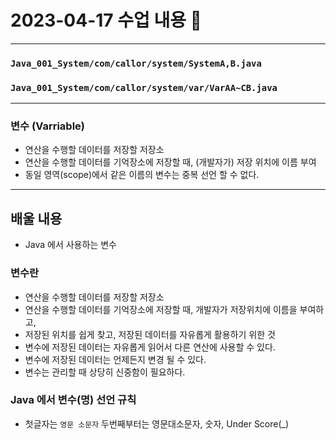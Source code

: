 # 2023-04-17 수업 내용 :rabbit:   

***
### `Java_001_System/com/callor/system/SystemA,B.java`      
### `Java_001_System/com/callor/system/var/VarAA~CB.java`   

***
### 변수 (Varriable)
- 연산을 수행할 데이터를 저장할 저장소
- 연산을 수행할 데이터를 기억장소에 저장할 때, (개발자가) 저장 위치에 이름 부여
- 동일 영역(scope)에서 같은 이름의 변수는 중복 선언 할 수 없다.
***

## 배울 내용
- Java 에서 사용하는 변수

### 변수란
- 연산을 수행할 데이터를 저장할 저장소
- 연산을 수행할 데이터를 기억장소에 저장할 때, 개발자가 저장위치에 이름을 부여하고,
- 저장된 위치를 쉽게 찾고, 저장된 데이터를 자유롭게 활용하기 위한 것
- 변수에 저장된 데이터는 자유롭게 읽어서 다른 연산에 사용할 수 있다. 
- 변수에 저장된 데이터는 언제든지 변경 될 수 있다.
- 변수는 관리할 때 상당히 신중함이 필요하다.

### Java 에서 변수(명) 선언 규칙
- 첫글자는 `영문 소문자` 두번째부터는 영문대소문자, 숫자, Under Score(_)

